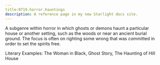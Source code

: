 ```yaml
---
title:0719.horror.hauntings
description: A reference page in my new Starlight docs site.
---
```

A subgenre within horror in which ghosts or demons 
haunt a particular house or another setting, 
such as the woods or near an ancient burial ground. 
The focus is often on righting some wrong that was committed in order to set the spirits free. 

Literary Examples: The Woman in Black, Ghost Story, The Haunting of Hill House
